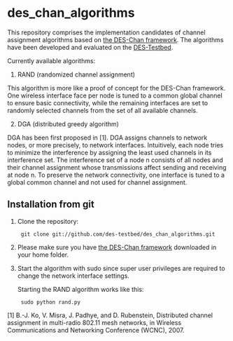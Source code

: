 des_chan_algorithms
===================

This repository comprises the implementation candidates of channel assignment algorithms based on [the DES-Chan framework](https://github.com/des-testbed/des_chan). The algorithms have been developed and evaluated on the [DES-Testbed](http://des-testbed.net).

Currently available algorithms:

1. RAND (randomized channel assignment)

  This algorithm is more like a proof of concept for the DES-Chan framework. One wireless interface face per node is tuned to a common global channel to ensure basic connectivity, while the remaining interfaces are set to randomly selected channels from the set of all available channels.

2. DGA (distributed greedy algorithm)

  DGA has been first proposed in [1]. DGA assigns channels to network nodes, or more precisely, to network interfaces. Intuitively, each node tries to minimize the interference by assigning the least used channels in its interference set. The interference set of a node n consists of all nodes and their channel assignment whose transmissions affect sending and receiving at node n. To preserve the network connectivity, one interface is tuned to a global common channel and not used for channel assignment.
  
Installation from git
---------------------
1. Clone the repository:
    
        git clone git://github.com/des-testbed/des_chan_algorithms.git
    
2. Please make sure you have [the DES-Chan framework](https://github.com/des-testbed/des_chan) downloaded in your home folder.

3. Start the algorithm with sudo since super user privileges are required to change the network interface settings.

    Starting the RAND algorithm works like this:

        sudo python rand.py


[1] B.-J. Ko, V. Misra, J. Padhye, and D. Rubenstein, Distributed channel
assignment in multi-radio 802.11 mesh networks, in Wireless Communications and
Networking Conference (WCNC), 2007.

